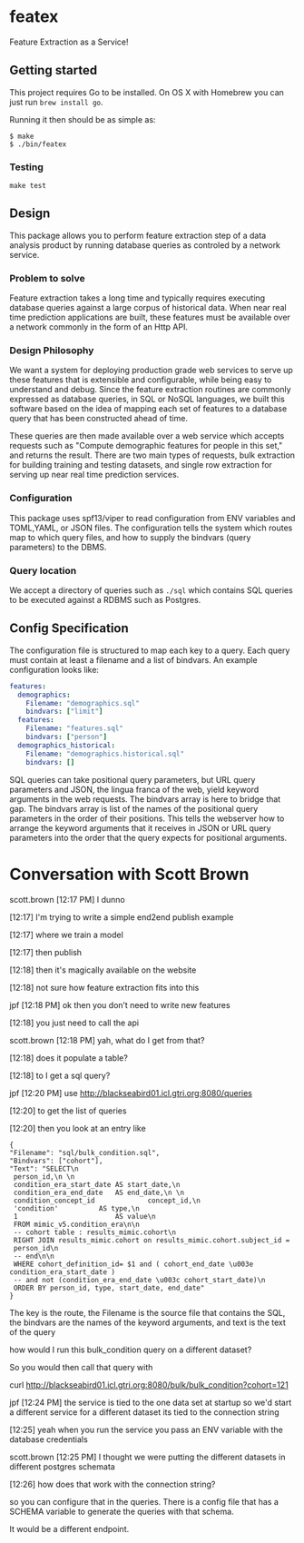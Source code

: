 # featex

Feature Extraction as a Service!

## Getting started

This project requires Go to be installed. On OS X with Homebrew you can just run `brew install go`.

Running it then should be as simple as:

```console
$ make
$ ./bin/featex
```

### Testing

``make test``

## Design

This package allows you to perform feature extraction step of a data analysis product
by running database queries as controled by a network service. 

### Problem to solve

Feature extraction takes a long time and typically requires executing database queries against
a large corpus of historical data. When near real time prediction applications are built,
these features must be available over a network commonly in the form of an Http API.

### Design Philosophy

We want a system for deploying production grade web services to serve up these features that is extensible
and configurable, while being easy to understand and debug. Since the feature extraction routines are
commonly expressed as database queries, in SQL or NoSQL languages, we built this software based on the idea
of mapping each set of features to a database query that has been constructed ahead of time.

These queries are then made available over a web service which accepts requests such as 
"Compute demographic features for people in this set," and returns the result.
There are two main types of requests, bulk extraction for building training and testing datasets, 
and single row extraction for serving up near real time prediction services.

### Configuration

This package uses spf13/viper to read configuration from ENV variables and TOML,YAML, or JSON files.
The configuration tells the system which routes map to which query files, and how to supply the 
bindvars (query parameters) to the DBMS.

### Query location

We accept a directory of queries such as `./sql` which contains SQL queries to be executed against a RDBMS such as Postgres.

## Config Specification

The configuration file is structured to map each key to a query. Each query must contain at least a filename and a list of bindvars.
An example configuration looks like:

```yaml
features:
  demographics:
    Filename: "demographics.sql"
    bindvars: ["limit"]
  features:
    Filename: "features.sql"
    bindvars: ["person"]
  demographics_historical:
    Filename: "demographics.historical.sql"
    bindvars: []
```

SQL queries can take positional query parameters, but URL query parameters and JSON, the lingua franca of the web,
yield keyword arguments in the web requests. The bindvars array is here to bridge that gap.
The bindvars array is list of the names of the positional query parameters in the order of their positions.
This tells the webserver how to arrange the keyword arguments that it receives in JSON or URL query parameters
into the order that the query expects for positional arguments.

# Conversation with Scott Brown
scott.brown [12:17 PM] 
I dunno

[12:17] 
I'm trying to write a simple end2end publish example

[12:17] 
where we train a model

[12:17] 
then publish

[12:18] 
then it's magically available on the website

[12:18] 
not sure how feature extraction fits into this

jpf 
[12:18 PM] 
ok then you don’t need to write new features

[12:18] 
you just need to call the api

scott.brown [12:18 PM] 
yah, what do I get from that?

[12:18] 
does it populate a table?

[12:18] 
to I get a sql query?

jpf 
[12:20 PM] 
use http://blackseabird01.icl.gtri.org:8080/queries

[12:20] 
to get the list of queries

[12:20] 
then you look at an entry like

```{"bulk_condition":
{
"Filename": "sql/bulk_condition.sql",
"Bindvars": ["cohort"],
"Text": "SELECT\n
 person_id,\n \n
 condition_era_start_date AS start_date,\n
 condition_era_end_date   AS end_date,\n \n
 condition_concept_id             concept_id,\n
 'condition'          AS type,\n
 1                        AS value\n
 FROM mimic_v5.condition_era\n\n
 -- cohort table : results_mimic.cohort\n
 RIGHT JOIN results_mimic.cohort on results_mimic.cohort.subject_id =
 person_id\n
 -- end\n\n
 WHERE cohort_definition_id= $1 and ( cohort_end_date \u003e condition_era_start_date ) 
 -- and not (condition_era_end_date \u003c cohort_start_date)\n
 ORDER BY person_id, type, start_date, end_date"
}
```

The key is the route, the Filename is the source file that contains the SQL, the bindvars are the names of the keyword arguments, and text is the text of the query


how would I run this bulk_condition query on a different dataset?

So you would then call that query with

curl http://blackseabird01.icl.gtri.org:8080/bulk/bulk_condition?cohort=121

jpf [12:24 PM] 
the service is tied to the one data set at startup
so we'd start a different service
for a different dataset
its tied to the connection string

[12:25] 
yeah when you run the service you pass an ENV variable with the database credentials

scott.brown [12:25 PM] 
I thought we were putting the different datasets in different postgres schemata

[12:26] 
how does that work with the connection string?

so you can configure that in the queries. There is a config file that has a SCHEMA variable to generate the queries with that schema.

It would be a different endpoint.
